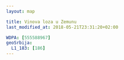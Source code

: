 ```yaml
---
layout: map

title: Vinova loza u Zemunu
last_modified_at: 2018-05-21T23:31:20+02:00

WDPA: [555588967]
geoSrbija:
  L1_183: [186]
---
```

